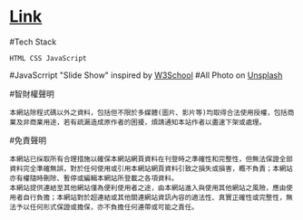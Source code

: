 # [Link](https://austin362667.github.io/)

#Tech Stack
```
HTML CSS JavaScript
```
#JavaScrript "Slide Show" inspired by [W3School](https://www.w3schools.com/howto/howto_js_slideshow.asp)
#All Photo on [Unsplash](https://unsplash.com/license)


#智財權聲明
```
本網站除程式碼以外之資料，包括但不限於多媒體(圖片、影片等)均取得合法使用授權，包括商業及非商業用途，若有疏漏造成原作者的困擾，煩請通知本站作者以盡速下架或處理。
```

#免責聲明
```
本網站已採取所有合理措施以確保本網站網頁資料在刊登時之準確性和完整性，但無法保證全部資料完全準確無誤，對於任何使用或引用本網站網頁資料引致之損失或損害，概不負責；本網站亦有權隨時刪除、暫停或編輯本網站所登載之各項資料。
本網站提供連結至其他網站僅為便利使用者之途，由本網站進入與使用其他網站之風險，應由使用者自行負擔；本網站對於超連結或其他關連網站資訊內容的適法性、真實正確性或完整性，無法予以任何形式保證或擔保，亦不負擔任何連帶或可能之責任。
```

